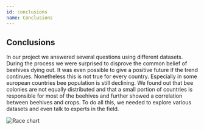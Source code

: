 ```yaml
---
id: conclusions
name: Conclusions
---
```


## Conclusions
In our project we answered several questions using different datasets. During the process we were surprised to disprove the common belief of beehives dying out. It was even possible to give a positive future if the trend continues. Nonetheless this is not true for every country. Especially in some european countries bee population is still declining. We found out that bee colonies are not equally distributed and that a small portion of countries is responsible for most of the beehives and further showed a correlation between beehives and crops. To do all this, we needed to explore various datasets and even talk to experts in the field.

<img src="../plots/race_chart5.gif" alt="Race chart" title="Race chart&quot; " style="border-radius:0" />
